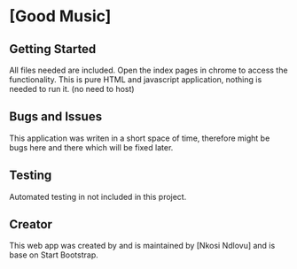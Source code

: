# [Good Music]

## Getting Started

All files needed are included. Open the index pages in chrome to access the functionality. This is pure HTML and javascript application, nothing is needed to run it. (no need to host)

## Bugs and Issues

This application was writen in a short space of time, therefore might be bugs here and there which will be fixed later.

## Testing 
Automated testing in not included in this project.

## Creator

This web app was created by and is maintained by [Nkosi Ndlovu] and is base on Start Bootstrap.

## 
